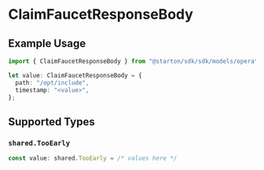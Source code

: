 # ClaimFaucetResponseBody

## Example Usage

```typescript
import { ClaimFaucetResponseBody } from "@starton/sdk/sdk/models/operations";

let value: ClaimFaucetResponseBody = {
  path: "/opt/include",
  timestamp: "<value>",
};
```

## Supported Types

### `shared.TooEarly`

```typescript
const value: shared.TooEarly = /* values here */
```

